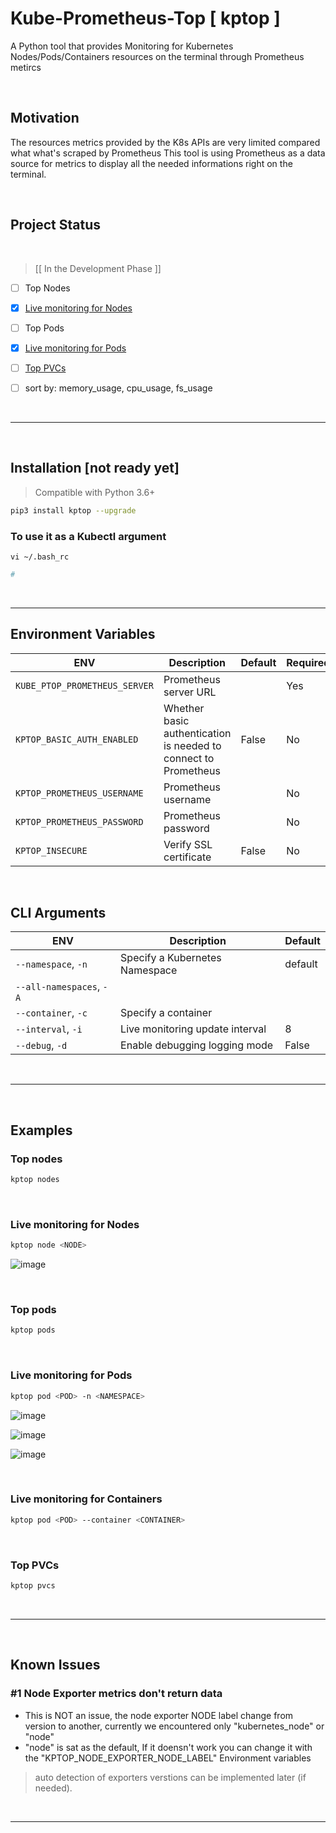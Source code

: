 # Kube-Prometheus-Top [ kptop ]

A Python tool that provides Monitoring for Kubernetes Nodes/Pods/Containers resources on the terminal through Prometheus metircs

<br>

## Motivation

The resources metrics provided by the K8s APIs are very limited compared what what's scraped by Prometheus
This tool is using Prometheus as a data source for metrics to display all the needed informations right on the terminal.

<br>

## Project Status
<br>

>  [[ In the Development Phase ]]
- [ ] Top Nodes
- [x] [Live monitoring for Nodes](https://github.com/eslam-gomaa/kptop/blob/main/README.md#live-monitoring-for-nodes)
- [ ] Top Pods
- [x] [Live monitoring for Pods](https://github.com/eslam-gomaa/kptop/blob/main/README.md#live-monitoring-for-nodes)
- [ ] [Top PVCs](https://github.com/eslam-gomaa/kptop/blob/main/README.md#top-pvcs)

- [ ] sort by: memory_usage, cpu_usage, fs_usage


<br>

---

<br>

## Installation [not ready yet]

> Compatible with Python 3.6+

```bash
pip3 install kptop --upgrade
```

### To use it as a Kubectl argument

`vi ~/.bash_rc`

```bash
# 
```

<br>

---

## Environment Variables

| ENV                         | Description                                                  | Default | Required |
| --------------------------- | ------------------------------------------------------------ | ------- | -------- |
| `KUBE_PTOP_PROMETHEUS_SERVER` | Prometheus server URL                                        |         | Yes      |
| `KPTOP_BASIC_AUTH_ENABLED`    | Whether basic authentication is needed to connect to Prometheus | False   | No       |
| `KPTOP_PROMETHEUS_USERNAME`   | Prometheus username                                          |         | No       |
| `KPTOP_PROMETHEUS_PASSWORD`   | Prometheus password                                          |         | No       |
| `KPTOP_INSECURE`              | Verify SSL certificate                                       | False   | No       |





<br>

## CLI Arguments


| ENV                   | Description                     | Default |
| --------------------- | ------------------------------- | ------- |
| `--namespace`,  `-n`      | Specify a Kubernetes Namespace  | default |
| `--all-namespaces`,  `-A` |                                 |         |
| `--container`,  `-c`      | Specify a container             |         |
| `--interval`,  `-i`       | Live monitoring update interval | 8       |
| `--debug`,  `-d`          | Enable debugging logging mode   | False   |



<br>

---

<br>

## Examples

### Top nodes

```bash
kptop nodes
```

<br>


### Live monitoring for Nodes

```bash
kptop node <NODE>
```


![image](https://user-images.githubusercontent.com/33789516/208190533-cb719cef-e76c-4c6d-8686-2f32edae15c6.png)



<br>


### Top pods

```bash
kptop pods
```

<br>

### Live monitoring for Pods

```bash
kptop pod <POD> -n <NAMESPACE>
```

![image](https://user-images.githubusercontent.com/33789516/208233405-f07bab04-896e-4d80-bed5-f92deae91e19.png)  

![image](https://user-images.githubusercontent.com/33789516/208233544-e51e1ec2-a4c9-4615-9f9f-32156937a18c.png)

![image](https://user-images.githubusercontent.com/33789516/208233652-ed26534f-f5f1-486f-a3df-87800ebc8b73.png)




<br>

### Live monitoring for Containers

```bash
kptop pod <POD> --container <CONTAINER>
```

<br>

### Top PVCs

```bash
kptop pvcs
```

<br>


---

<br>

## Known Issues

### #1 Node Exporter metrics don't return data

- This is NOT an issue, the node exporter NODE label change from version to another, currently we encountered only "kubernetes_node" or "node"
- "node" is sat as the default, If it doensn't work you can change it with the "KPTOP_NODE_EXPORTER_NODE_LABEL" Environment variables

> auto detection of exporters verstions can be implemented later (if needed).

<br>

---










